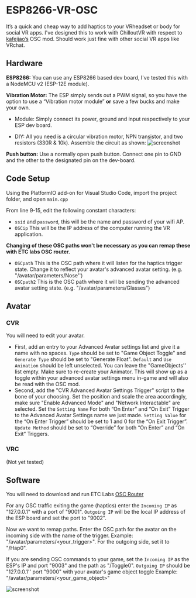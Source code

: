 # ESP8266-VR-OSC
It’s a quick and cheap way to add haptics to your VRheadset or body for social VR apps. I've designed this to work with ChilloutVR with respect to [kafeijao’s](https://github.com/kafeijao/Kafe_CVR_Mods/tree/master/OSC) OSC mod. Should work just fine with other social VR apps like VRchat.


## Hardware
**ESP8266:** You can use any ESP8266 based dev board, I've tested this with a NodeMCU v2 (ESP-12E module).

**Vibration Motor:** The ESP simply sends out a PWM signal, so you have the option to use a “Vibration motor module” **or** save a few bucks and make your own.

- Module: Simply connect  its power, ground and input respectively to your ESP dev board.

- DIY: All you need is a circular vibration motor, NPN transistor, and two resistors (330R & 10k). Assemble the circuit as shown:
![screenshot]()

**Push button:** Use a normally open push button. Connect one pin to GND and the other to the designated pin on the dev-board.


## Code Setup
Using the PlatformIO add-on for Visual Studio Code, import the project folder, and open `main.cpp`

From line 9-15, edit the following constant characters:
- `ssid` and `password`, this will be the name and password of your wifi AP.
- `OSCip` This will be the IP address of the computer running the VR application.

**Changing of these OSC paths won't be necessary as you can remap these with ETC labs OSC router.**

- `OSCpath` This is the OSC path where it will listen for the haptics trigger state. Change it to reflect your avatar's advanced avatar setting. (e.g. "/avatar/parameters/Nose'')
- `OSCpath2` This is the OSC path where it will be sending the advanced avatar setting state. (e.g. "/avatar/parameters/Glasses")


## Avatar
### CVR
You will need to edit your avatar.
- First, add an entry to your Advanced Avatar settings list and give it a name with no spaces. `Type` should be set to "Game Object Toggle" and `Generate Type` should be set to "Generate Float". `Default` and `Use Animation` should be left unselected. You can leave the "GameObjects'' list empty. Make sure to re-create your Animator. This will show up as a toggle within your advanced avatar settings menu in-game and will also be read with the OSC mod.
- Second, add the "CVR Advanced Avatar Settings Trigger" script to the bone of your choosing. Set the position and scale the area accordingly, make sure "Enable Advanced Mode" and "Network Interactable" are selected. Set the `Setting Name` For both “On Enter” and “On Exit” Trigger to the Advanced Avatar Settings name we just made. `Setting Value` for the “On Enter Trigger” should be set to 1 and 0 for the “On Exit Trigger”. `Update Method` should be set to “Override” for both “On Enter” and “On Exit” Triggers.

### VRC
(Not yet tested)


## Software
You will need to download and run ETC Labs [OSC Router](https://github.com/ETCLabs/OSCRouter)

For any OSC traffic exiting the game (haptics) enter the `Incoming IP` as "127.0.0.1" with a port of "9001". `Outgoing IP` will be the local IP address of the ESP board and set the port to "9002".

Now we want to remap paths. Enter the OSC path for the avatar on the incoming side with the name of the trigger. Example: "/avatar/parameters/<your_trigger>". For the outgoing side, set it to "/Hap0".

If you are sending OSC commands to your game, set the `Incoming IP` as the ESP's IP and port "9003" and the path as "/Toggle0". `Outgoing IP` should be "127.0.0.1'' port "9000" with your avatar's game object toggle Example: "/avatar/parameters/<your_game_object>"

![screenshot](https://raw.githubusercontent.com/ElectronicTheatreControlsLabs/Downloads/master/Images/OSCRouter_Screenshot.png)



